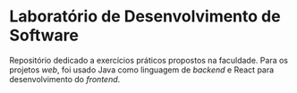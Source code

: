 # Laboratório de Desenvolvimento de Software

Repositório dedicado a exercícios práticos propostos na faculdade. Para os projetos _web_, foi usado Java como linguagem de _backend_ e React para desenvolvimento do _frontend_.

